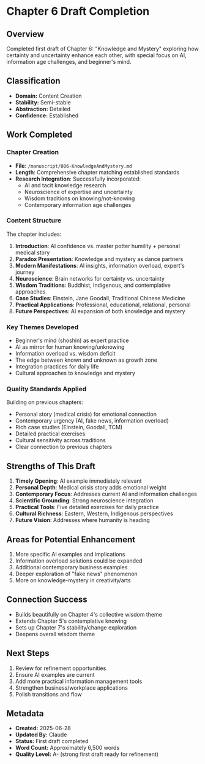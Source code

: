 # Chapter 6 Draft Completion

## Overview
Completed first draft of Chapter 6: "Knowledge and Mystery" exploring how certainty and uncertainty enhance each other, with special focus on AI, information age challenges, and beginner's mind.

## Classification
- **Domain:** Content Creation
- **Stability:** Semi-stable
- **Abstraction:** Detailed
- **Confidence:** Established

## Work Completed

### Chapter Creation
- **File**: `/manuscript/006-KnowledgeAndMystery.md`
- **Length**: Comprehensive chapter matching established standards
- **Research Integration**: Successfully incorporated:
  - AI and tacit knowledge research
  - Neuroscience of expertise and uncertainty
  - Wisdom traditions on knowing/not-knowing
  - Contemporary information age challenges

### Content Structure
The chapter includes:
1. **Introduction**: AI confidence vs. master potter humility + personal medical story
2. **Paradox Presentation**: Knowledge and mystery as dance partners
3. **Modern Manifestations**: AI insights, information overload, expert's journey
4. **Neuroscience**: Brain networks for certainty vs. uncertainty
5. **Wisdom Traditions**: Buddhist, Indigenous, and contemplative approaches
6. **Case Studies**: Einstein, Jane Goodall, Traditional Chinese Medicine
7. **Practical Applications**: Professional, educational, relational, personal
8. **Future Perspectives**: AI expansion of both knowledge and mystery

### Key Themes Developed
- Beginner's mind (shoshin) as expert practice
- AI as mirror for human knowing/unknowing
- Information overload vs. wisdom deficit
- The edge between known and unknown as growth zone
- Integration practices for daily life
- Cultural approaches to knowledge and mystery

### Quality Standards Applied
Building on previous chapters:
- Personal story (medical crisis) for emotional connection
- Contemporary urgency (AI, fake news, information overload)
- Rich case studies (Einstein, Goodall, TCM)
- Detailed practical exercises
- Cultural sensitivity across traditions
- Clear connection to previous chapters

## Strengths of This Draft
1. **Timely Opening**: AI example immediately relevant
2. **Personal Depth**: Medical crisis story adds emotional weight
3. **Contemporary Focus**: Addresses current AI and information challenges
4. **Scientific Grounding**: Strong neuroscience integration
5. **Practical Tools**: Five detailed exercises for daily practice
6. **Cultural Richness**: Eastern, Western, Indigenous perspectives
7. **Future Vision**: Addresses where humanity is heading

## Areas for Potential Enhancement
1. More specific AI examples and implications
2. Information overload solutions could be expanded
3. Additional contemporary business examples
4. Deeper exploration of "fake news" phenomenon
5. More on knowledge-mystery in creativity/arts

## Connection Success
- Builds beautifully on Chapter 4's collective wisdom theme
- Extends Chapter 5's contemplative knowing
- Sets up Chapter 7's stability/change exploration
- Deepens overall wisdom theme

## Next Steps
1. Review for refinement opportunities
2. Ensure AI examples are current
3. Add more practical information management tools
4. Strengthen business/workplace applications
5. Polish transitions and flow

## Metadata
- **Created:** 2025-06-28
- **Updated By:** Claude
- **Status:** First draft completed
- **Word Count:** Approximately 6,500 words
- **Quality Level:** A- (strong first draft ready for refinement)